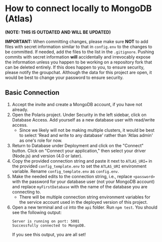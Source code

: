 # How to connect locally to MongoDB (Atlas)

**(NOTE: THIS IS OUTDATED AND WILL BE UPDATED)**

**IMPORTANT:** When committing changes, please make sure **NOT** to add files with secret information similar to that in `config.env` to the changes to be committed. If needed, add the files to the list in the `.gitignore`. Pushing commits with secret information **will** accidentally and irrevocably expose the information unless you happen to be working on a repository fork that can be deleted entirely. If this does happen to you, to ensure security, please notify the groupchat. Although the data for this project are open, it would be best to change your password to ensure security. 

## Basic Connection
1. Accept the invite and create a MongoDB account, if you have not already.
2. Open the Polaris project. Under Security in the left sidebar, click on Database Access. Add yourself as a new database user with read/write access.
    - Since we likely will not be making multiple clusters, it would be best to select 'Read and write to any database' rather than 'Atlas admin' as one's role for now. 
3. Return to Database under Deployment and click on the "Connect" button. Click on "Connect your application," then select your driver (Node.js) and version (4.0 or later).
4. Copy the provided connection string and paste it next to `ATLAS_URI=` in the provided `config_template.env` to set the `ATLAS_URI` environment variable. Rename `config_template.env` as `config.env`.
5. Make the needed edits to the connection string, i.e., replace `<password>` with the password for your database user (not your MongoDB account) and replace `myFirstDatabase` with the name of the database you are connecting to.
    - There will be multiple connection string environment variables for the service account used in the deployed version of this project.
6. Open a new terminal and `cd` into the `api` folder. Run `npm test`. You should see the following output:
    ```
    Server is running on port: 5001
    Successfully connected to MongoDB.
    ```
    If you see this output, you are all set!